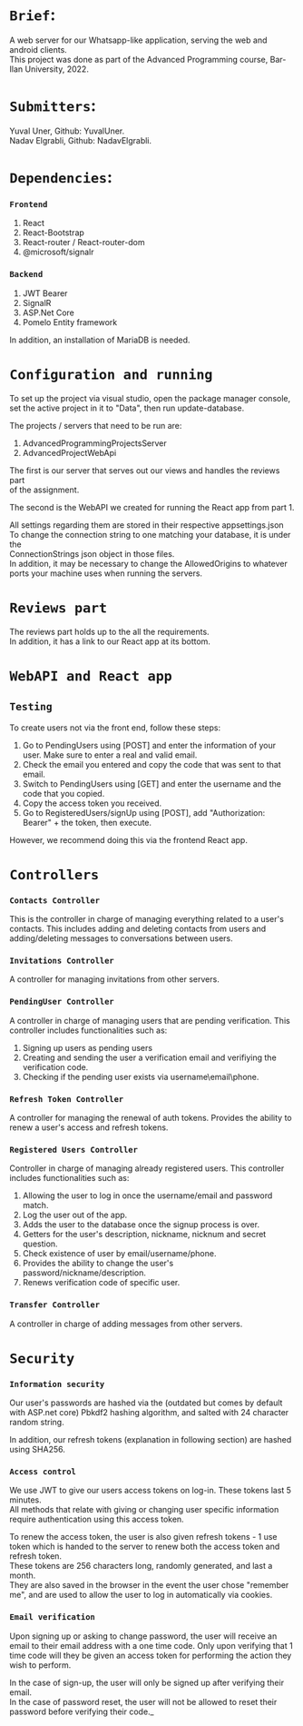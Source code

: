 # `Brief`:
A web server for our Whatsapp-like application, serving the web and android clients.\
This project was done as part of the Advanced Programming course, Bar-Ilan University, 2022.

# `Submitters`:
Yuval Uner, Github: YuvalUner.\
Nadav Elgrabli, Github: NadavElgrabli.

# `Dependencies`:
### `Frontend`
1. React
2. React-Bootstrap
3. React-router / React-router-dom
4. @microsoft/signalr

### `Backend`
1. JWT Bearer
2. SignalR
3. ASP.Net Core
4. Pomelo Entity framework

In addition, an installation of MariaDB is needed.

# `Configuration and running`

To set up the project via visual studio, open the package manager console, set the active
project in it to "Data", then run update-database.

The projects / servers that need to be run are:
1. AdvancedProgrammingProjectsServer
2. AdvancedProjectWebApi

The first is our server that serves out our views and handles the reviews part\
of the assignment.

The second is the WebAPI we created for running the React app from part 1.

All settings regarding them are stored in their respective appsettings.json\
To change the connection string to one matching your database, it is under the\
ConnectionStrings json object in those files.\
In addition, it may be necessary to change the AllowedOrigins to whatever
ports your machine uses when running the servers.

# `Reviews part`

The reviews part holds up to the all the requirements.\
In addition, it has a link to our React app at its bottom.

# `WebAPI and React app`
## `Testing`
To create users not via the front end, follow these steps:
1. Go to PendingUsers using [POST] and enter the information of your user. Make sure to enter a real and valid email.
2. Check the email you entered and copy the code that was sent to that email.
3. Switch to PendingUsers using [GET] and enter the username and the code that you copied.
4. Copy the access token you received.
5. Go to RegisteredUsers/signUp using [POST], add "Authorization: Bearer" + the token, then execute.

However, we recommend doing this via the frontend React app.

# `Controllers`

### `Contacts Controller`
This is the controller in charge of managing everything related to a user's contacts.
This includes adding and deleting contacts from users and adding/deleting messages to conversations between users.

### `Invitations Controller`
A controller for managing invitations from other servers.

### `PendingUser Controller`
A controller in charge of managing users that are pending verification.
This controller includes functionalities such as:
1. Signing up users as pending users
2. Creating and sending the user a verification email and verifiying the verification code.
3. Checking if the pending user exists via username\email\phone.

### `Refresh Token Controller`
A controller for managing the renewal of auth tokens.
Provides the ability to renew a user's access and refresh tokens.

### `Registered Users Controller`
Controller in charge of managing already registered users.
This controller includes functionalities such as:
1. Allowing the user to log in once the username/email and password match.
2. Log the user out of the app.
3. Adds the user to the database once the signup process is over.
4. Getters for the user's description, nickname, nicknum and secret question.
5. Check existence of user by email/username/phone.
6. Provides the ability to change the user's password/nickname/description.
7. Renews verification code of specific user.

### `Transfer Controller`
A controller in charge of adding messages from other servers.

# `Security`
### `Information security`
Our user's passwords are hashed via the (outdated but comes by default with ASP.net core)
Pbkdf2 hashing algorithm, and salted with 24 character random string.

In addition, our refresh tokens (explanation in following section) are hashed using SHA256.

### `Access control`
We use JWT to give our users access tokens on log-in. These tokens last 5 minutes.\
All methods that relate with giving or changing user specific information require authentication
using this access token.

To renew the access token, the user is also given refresh tokens - 1 use token which is handed
to the server to renew both the access token and refresh token.\
These tokens are 256 characters long, randomly generated, and last a month.\
They are also saved in the browser in the event the user chose "remember me", and are used
to allow the user to log in automatically via cookies.

### `Email verification`
Upon signing up or asking to change password, the user will receive an email to their email address
with a one time code.
Only upon verifying that 1 time code will they be given an access token for performing the action they wish to perform.

In the case of sign-up, the user will only be signed up after verifying their email.\
In the case of password reset, the user will not be allowed to reset their password before verifying their code._

